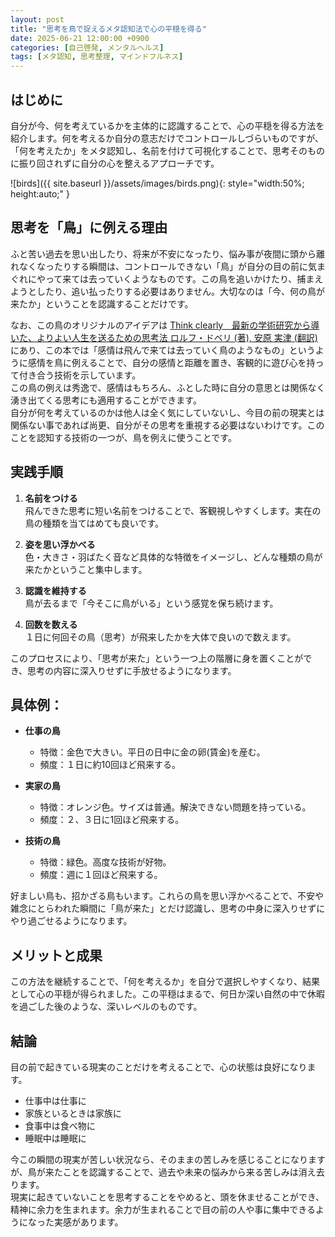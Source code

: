 ```yaml
---
layout: post
title: "思考を鳥で捉えるメタ認知法で心の平穏を得る"
date: 2025-06-21 12:00:00 +0900
categories: [自己啓発, メンタルヘルス]
tags: [メタ認知, 思考整理, マインドフルネス]
---
```


## はじめに

自分が今、何を考えているかを主体的に認識することで、心の平穏を得る方法を紹介します。何を考えるか自分の意志だけでコントロールしづらいものですが、「何を考えたか」をメタ認知し、名前を付けて可視化することで、思考そのものに振り回されずに自分の心を整えるアプローチです。

![birds]({{ site.baseurl }}/assets/images/birds.png){: style="width:50%; height:auto;" }

## 思考を「鳥」に例える理由

ふと苦い過去を思い出したり、将来が不安になったり、悩み事が夜間に頭から離れなくなったりする瞬間は、コントロールできない「鳥」が自分の目の前に気まぐれにやって来ては去っていくようなものです。この鳥を追いかけたり、捕まえようとしたり、追い払ったりする必要はありません。大切なのは「今、何の鳥が来たか」ということを認識することだけです。  
  
なお、この鳥のオリジナルのアイデアは [Think clearly　最新の学術研究から導いた、よりよい人生を送るための思考法 ロルフ・ドベリ (著), 安原 実津 (翻訳)](https://www.amazon.co.jp/dp/B07QCNS9TS) にあり、この本では「感情は飛んで来ては去っていく鳥のようなもの」というように感情を鳥に例えることで、自分の感情と距離を置き、客観的に遊び心を持って付き合う技術を示しています。  
この鳥の例えは秀逸で、感情はもちろん、ふとした時に自分の意思とは関係なく湧き出てくる思考にも適用することができます。  
自分が何を考えているのかは他人は全く気にしていないし、今目の前の現実とは関係ない事であれば尚更、自分がその思考を重視する必要はないわけです。このことを認知する技術の一つが、鳥を例えに使うことです。  

## 実践手順

1. **名前をつける**  
   飛んできた思考に短い名前をつけることで、客観視しやすくします。実在の鳥の種類を当てはめても良いです。

2. **姿を思い浮かべる**  
   色・大きさ・羽ばたく音など具体的な特徴をイメージし、どんな種類の鳥が来たかということ集中します。

3. **認識を維持する**  
   鳥が去るまで「今そこに鳥がいる」という感覚を保ち続けます。

4. **回数を数える**  
   １日に何回その鳥（思考）が飛来したかを大体で良いので数えます。

このプロセスにより、「思考が来た」という一つ上の階層に身を置くことができ、思考の内容に深入りせずに手放せるようになります。

## 具体例：

- **仕事の鳥**  
    - 特徴：金色で大きい。平日の日中に金の卵(賃金)を産む。  
    - 頻度：１日に約10回ほど飛来する。  

- **実家の鳥**  
    - 特徴：オレンジ色。サイズは普通。解決できない問題を持っている。    
    - 頻度：２、３日に1回ほど飛来する。

- **技術の鳥**
    - 特徴：緑色。高度な技術が好物。
    - 頻度：週に１回ほど飛来する。

好ましい鳥も、招かざる鳥もいます。これらの鳥を思い浮かべることで、不安や雑念にとらわれた瞬間に「鳥が来た」とだけ認識し、思考の中身に深入りせずにやり過ごせるようになります。  

## メリットと成果

この方法を継続することで、「何を考えるか」を自分で選択しやすくなり、結果として心の平穏が得られました。この平穏はまるで、何日か深い自然の中で休暇を過ごした後のような、深いレベルのものです。  

## 結論

目の前で起きている現実のことだけを考えることで、心の状態は良好になります。  

- 仕事中は仕事に  
- 家族といるときは家族に  
- 食事中は食べ物に  
- 睡眠中は睡眠に

今この瞬間の現実が苦しい状況なら、そのままの苦しみを感じることになりますが、鳥が来たことを認識することで、過去や未来の悩みから来る苦しみは消え去ります。  
現実に起きていないことを思考することをやめると、頭を休ませることができ、精神に余力を生まれます。余力が生まれることで目の前の人や事に集中できるようになった実感があります。